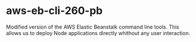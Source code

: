 aws-eb-cli-260-pb
=================


Modified version of the AWS Elastic Beanstalk command line tools. This allows us to deploy Node applications directly whithout any user interaction.
